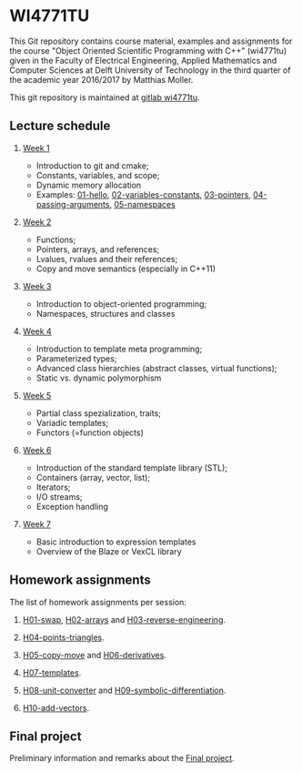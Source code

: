 WI4771TU
========

This Git repository contains course material, examples and assignments
for the course "Object Oriented Scientific Programming with C++"
(wi4771tu) given in the Faculty of Electrical Engineering, Applied
Mathematics and Computer Sciences at Delft University of Technology in
the third quarter of the academic year 2016/2017 by Matthias Moller.

This git repository is maintained at [gitlab wi4771tu].

Lecture schedule
----------------

1. [Week 1](slides/week1.pdf)
   -  Introduction to git and cmake;
   -  Constants, variables, and scope;
   -  Dynamic memory allocation
   -  Examples:
      [01-hello](01-hello),
      [02-variables-constants](02-variables-constants),
      [03-pointers](03-pointers),
      [04-passing-arguments](04-passing-arguments),
      [05-namespaces](05-namespaces)

2. [Week 2](slides/week2.pdf)
   - Functions;
   - Pointers, arrays, and references;
   - Lvalues, rvalues and their references;
   - Copy and move semantics (especially in C++11)
   
3. [Week 3](slides/week3.pdf)
   - Introduction to object-oriented programming;
   - Namespaces, structures and classes
   
4. [Week 4](slides/week4.pdf)
   - Introduction to template meta programming;
   - Parameterized types;
   - Advanced class hierarchies (abstract classes, virtual functions);
   - Static vs. dynamic polymorphism
   
5. [Week 5](slides/week5.pdf)
   - Partial class spezialization, traits;
   - Variadic templates;
   - Functors (=function objects)
   
6. [Week 6](slides/week6.pdf)
   - Introduction of the standard template library (STL);
   - Containers (array, vector, list);
   - Iterators;
   - I/O streams;
   - Exception handling
   
7. [Week 7](slides/week7.pdf)
   - Basic introduction to expression templates
   - Overview of the Blaze or VexCL library

Homework assignments
--------------------

The list of homework assignments per session:

1.  [H01-swap], [H02-arrays] and [H03-reverse-engineering].

2.  [H04-points-triangles].

3.  [H05-copy-move] and [H06-derivatives].

4.  [H07-templates].

5.  [H08-unit-converter] and [H09-symbolic-differentiation].

6.  [H10-add-vectors].

Final project
-------------

Preliminary information and remarks about the [Final project].


[gitlab wi4771tu]: https://gitlab.com/mmoelle1/wi4771tu.2016.git
[H01-swap]: H01-swap/
[H02-arrays]: H02-arrays/
[H03-reverse-engineering]: H03-reverse-engineering/
[H04-points-triangles]: H04-points-triangles/
[H05-copy-move]: H05-copy-move/
[H06-derivatives]: H06-derivatives/
[H07-templates]: H07-templates/
[H08-unit-converter]: H08-unit-converter/
[H09-symbolic-differentiation]: H09-symbolic-differentiation/
[H10-add-vectors]: H10-add-vectors/

[Final project]: Final-project/
